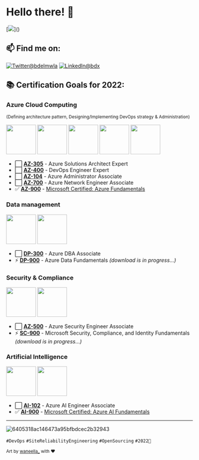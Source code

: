 # Hello there! 👋
[![](https://visitor-badge.glitch.me/badge?page_id=najx.visitor-badge")]()

## 📫 Find me on:
 
  <a href="https://twitter.com/bdelmwla"><img src="https://img.shields.io/badge/Twitter--_.svg?style=social&logo=twitter" alt="Twitter@bdelmwla"></a>
  <a href="https://www.linkedin.com/in/abdx"><img src="https://img.shields.io/badge/LinkedIn--_.svg?style=social&logo=linkedin" alt="LinkedIn@bdx"></a>

## **📚 Certification Goals for 2022:**

### **Azure Cloud Computing**
<sub>(Defining architecture pattern, Designing/Implementing DevOps strategy & Administration)</sup>

<img src="https://user-images.githubusercontent.com/60783263/156945618-b549ccc3-37f6-46fc-ba01-a9b4be47e7e5.png" width="80" height="80"> <img src="https://user-images.githubusercontent.com/60783263/156946222-7e5ffb12-65b0-46fe-980a-d5438052446c.png" width="80" height="80"> <img src="https://user-images.githubusercontent.com/60783263/156946223-0360b1ac-b66b-430f-a8cf-666fd13814d4.png" width="80" height="80"> <img src="https://user-images.githubusercontent.com/60783263/156946224-3fdf6e0f-d5bf-49d2-9034-5aa5fef1f83e.png" width="80" height="80"> <img src="https://user-images.githubusercontent.com/60783263/156946225-ebbceb0c-4689-484a-b8e1-ab35d67607b5.png" width="80" height="80">

- ⬜️ **[AZ-305](https://docs.microsoft.com/en-us/learn/certifications/azure-solutions-architect/)** - Azure Solutions Architect Expert
- ⬜️ **[AZ-400](https://docs.microsoft.com/en-us/learn/certifications/devops-engineer/)** - DevOps Engineer Expert
- ⬜️ **[AZ-104](https://docs.microsoft.com/en-us/learn/certifications/azure-administrator/)** - Azure Administrator Associate
- ⬜️ **[AZ-700](https://docs.microsoft.com/en-us/learn/certifications/azure-network-engineer-associate/)** - Azure Network Engineer Associate
- ✅ **[AZ-900](https://docs.microsoft.com/en-us/learn/certifications/azure-fundamentals/)** - [Microsoft Certified: Azure Fundamentals](https://www.credly.com/badges/a5f5d416-cdcc-4e81-834b-f1a8555f1a31)

### **Data management**

<img src="https://user-images.githubusercontent.com/60783263/156945873-6993fa5f-27cd-47bb-be07-6f2390032930.png" width="80" height="80"> <img src="https://user-images.githubusercontent.com/60783263/156945874-f4041771-e55f-4e17-9e34-dd4a78ec3d8b.png" width="80" height="80">

- ⬜️ **[DP-300](https://docs.microsoft.com/en-us/learn/certifications/azure-database-administrator-associate/)** - Azure DBA Associate
- ⚡ **[DP-900](https://docs.microsoft.com/en-us/learn/certifications/azure-data-fundamentals/)** - Azure Data Fundamentals _(download is in progress...)_

### **Security & Compliance**

<img src="https://user-images.githubusercontent.com/60783263/156946016-b177a833-ab90-4f5f-9dab-3c4c92f8a3f8.png" width="80" height="80"> <img src="https://user-images.githubusercontent.com/60783263/156946015-ec505512-077b-4470-a8d2-adabb4e82fe1.png" width="80" height="80">

- ⬜️ **[AZ-500](https://docs.microsoft.com/en-us/learn/certifications/azure-security-engineer/)** - Azure Security Engineer Associate
- ⚡ **[SC-900](https://docs.microsoft.com/en-us/learn/certifications/security-compliance-and-identity-fundamentals/)** - Microsoft Security, Compliance, and Identity Fundamentals _(download is in progress...)_

### **Artificial Intelligence**

<img src="https://user-images.githubusercontent.com/60783263/156945247-962f1e1d-c5c5-4703-a012-87dd3f87ef25.png" width="80" height="80"> <img src="https://user-images.githubusercontent.com/60783263/156945458-e9336db0-a6a9-4ea9-b1f1-53bc8723d347.png" width="80" height="80">

- ⬜️ **[AI-102](https://docs.microsoft.com/en-us/learn/certifications/azure-ai-engineer/)** - Azure AI Engineer Associate
- ✅ **[AI-900](https://docs.microsoft.com/en-us/learn/certifications/azure-ai-fundamentals/)** - [Microsoft Certified: Azure AI Fundamentals](https://www.credly.com/earner/earned/badge/74371a5f-67be-4443-b6a0-223f5849f8d0)

---

![6405318ac146473a95bfbdcec2b32943](https://user-images.githubusercontent.com/11095731/136881424-89ef97ea-51eb-4910-9d86-9ccd2e77fcf0.gif)

`#DevOps` `#SiteReliabilityEngineering` `#OpenSourcing` `#2022🚀`

<sub>Art by [waneella_](https://twitter.com/waneella_) with ❤️</sup>

<!--
 - 🤔 I’m looking for help with ...
 - ⚡ Fun fact: ...
-->
